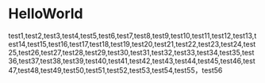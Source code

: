 # HelloWorld

test1,test2,test3,test4,test5,test6,test7,test8,test9,test10,test11,test12,test13,test14,test15,test16,test17,test18,test19,test20,test21,test22,test23,test24,test25,test26,test27,test28,test29,test30,test31,test32,test33,test34,test35,test36,test37,test38,test39,test40,test41,test42,test43,test44,test45,test46,test47,test48,test49,test50,test51,test52,test53,test54,test55，test56
